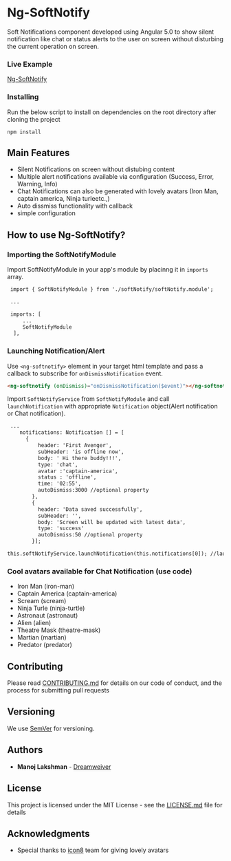 # Ng-SoftNotify

 Soft Notifications component developed using Angular 5.0 to show silent notification like chat or status alerts to the user on screen without disturbing the current operation on screen.

### Live Example

[Ng-SoftNotify](https://dreamweiver.github.io/ng-softnotify/dist/index.html)


### Installing

Run the below script to install on dependencies on the root directory after cloning the project

```
npm install
```

Main Features
----------------
+    Silent Notifications on screen without distubing content
+    Multiple alert notifications available via configuration (Success, Error, Warning, Info)
+    Chat Notifications can also be generated with lovely avatars (Iron Man, captain america, Ninja turleetc.,)
+    Auto dissmiss functionality with callback
+    simple configuration

How to use Ng-SoftNotify?
--------------------

### Importing the SoftNotifyModule ###
Import SoftNotifyModule in your app's module by placinng it in `imports` array.
```html
 import { SoftNotifyModule } from './softNotify/softNotify.module';

 ...

 imports: [
     ...
     SoftNotifyModule  
  ],
```

### Launching Notification/Alert ###
Use `<ng-softnotify>` element in your target html template and pass a callback to subscribe for `onDismissNotification` event.

```html
<ng-softnotify (onDismiss)="onDismissNotification($event)"></ng-softnotify>

```

Import `SoftNotifyService`  from `SoftNotifyModule` and call `launchNotification` with appropriate `Notification` object(Alert notification or Chat notification).


```html
 ...
    notifications: Notification [] = [ 
      {
          header: 'First Avenger',
          subHeader: 'is offline now',
          body: ' Hi there buddy!!!',
          type: 'chat',
          avatar :'captain-america',
          status : 'offline',
          time: '02:55', 
          autoDismiss:3000 //optional property
        },
        {
          header: 'Data saved successfully',
          subHeader: '',
          body: 'Screen will be updated with latest data',
          type: 'success'
          autoDismiss:50 //optional property
        }];

this.softNotifyService.launchNotification(this.notifications[0]); //lauching the notification


```

### Cool avatars available for Chat Notification (use code) ###
+ Iron Man (iron-man)
+ Captain America (captain-america)
+ Scream (scream)
+ Ninja Turle (ninja-turtle)
+ Astronaut (astronaut)
+ Alien (alien)
+ Theatre Mask (theatre-mask)
+ Martian (martian)
+ Predator (predator)

## Contributing

Please read [CONTRIBUTING.md](https://github.com/dreamweiver/ng-softnotify/blob/master/CONTRIBUTING.md) for details on our code of conduct, and the process for submitting pull requests

## Versioning

We use [SemVer](http://semver.org/) for versioning. 

## Authors

* **Manoj Lakshman** - [Dreamweiver](https://github.com/dreamweiver)

## License

This project is licensed under the MIT License - see the [LICENSE.md](LICENSE.md) file for details

## Acknowledgments

* Special thanks to [icon8](https://tympanus.net/codrops/2015/07/20/freebie-cinema-icon-set/) team for giving lovely avatars 
